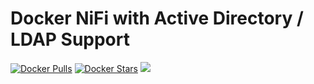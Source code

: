# Docker NiFi with Active Directory / LDAP Support

[![Docker Pulls](https://img.shields.io/docker/pulls/aldrin/nifi-ldap.svg)](hub)
[![Docker Stars](https://img.shields.io/docker/stars/aldrin/nifi-ldap.svg)](hub)
[![](https://images.microbadger.com/badges/image/aldrin/nifi-ldap.svg)](https://microbadger.com/images/aldrin/nifi-ldap "Get your own image badge on microbadger.com")
